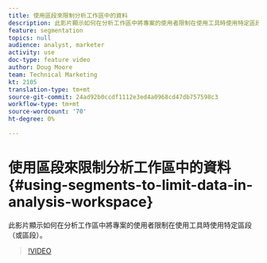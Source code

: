 ```yaml
---
title: 使用區段來限制分析工作區中的資料
description: 此影片顯示如何在分析工作區中將專案的使用者限制在使用工具時使用特定區段（或區段）。
feature: segmentation
topics: null
audience: analyst, marketer
activity: use
doc-type: feature video
author: Doug Moore
team: Technical Marketing
kt: 2105
translation-type: tm+mt
source-git-commit: 24ad92b0ccdf1112e3ed4a0968cd47db757598c3
workflow-type: tm+mt
source-wordcount: '70'
ht-degree: 0%

---
```



# 使用區段來限制分析工作區中的資料 {#using-segments-to-limit-data-in-analysis-workspace}

此影片顯示如何在分析工作區中將專案的使用者限制在使用工具時使用特定區段（或區段）。

>[!VIDEO](https://video.tv.adobe.com/v/24038/?quality=12)